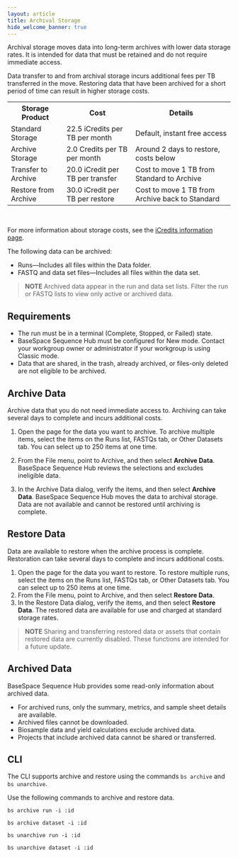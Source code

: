 ```yaml
---
layout: article
title: Archival Storage
hide_welcome_banner: true
---
```


Archival storage moves data into long-term archives with lower data storage rates. It is intended for data that must be retained and do not require immediate access.

Data transfer to and from archival storage incurs additional fees per TB transferred in the move. Restoring data that have been archived for a short period of time can result in higher storage costs. 

<table>
    <tr><th>Storage Product</th><th>Cost</th><th>Details</th></tr>
    <tr><td>Standard Storage</td><td>22.5 iCredits per TB per month</td><td>Default, instant free access</td></tr>
    <tr><td>Archive Storage</td><td>2.0 Credits per TB per month</td><td>Around 2 days to restore, costs below</td></tr>
    <tr><td>Transfer to Archive</td><td>20.0 iCredit per TB per transfer</td><td>Cost to move 1 TB from Standard to Archive</td></tr>
    <tr><td>Restore from Archive</td><td>30.0 iCredit per TB per restore</td><td>Cost to move 1 TB from Archive back to Standard</td></tr>
</table>
<br>

For more information about storage costs, see the [iCredits information page](https://www.illumina.com/products/by-type/informatics-products/icredits.html).


The following data can be archived:

-	Runs—Includes all files within the Data folder.
-	FASTQ and data set files—Includes all files within the data set.

> **NOTE** Archived data appear in the run and data set lists. Filter the run or FASTQ lists to view only active or archived data.

## Requirements
-	The run must be in a terminal (Complete, Stopped, or Failed) state.
-	BaseSpace Sequence Hub must be configured for New mode. Contact your workgroup owner or administrator if your workgroup is using Classic mode.
-	Data that are shared, in the trash, already archived, or files-only deleted are not eligible to be archived.

## Archive Data
Archive data that you do not need immediate access to. Archiving can take several days to complete and incurs additional costs.

1.	Open the page for the data you want to archive. To archive multiple items, select the items on the Runs list, FASTQs tab, or Other Datasets tab. You can select up to 250 items at one time.
2.	From the File menu, point to Archive, and then select **Archive Data**.
BaseSpace Sequence Hub reviews the selections and excludes ineligible data.

3.	In the Archive Data dialog, verify the items, and then select **Archive Data**.
BaseSpace Sequence Hub moves the data to archival storage. Data are not available and cannot be restored until archiving is complete.

## Restore Data
Data are available to restore when the archive process is complete. Restoration can take several days to complete and incurs additional costs.

1.	Open the page for the data you want to restore. To restore multiple runs, select the items on the Runs list, FASTQs tab, or Other Datasets tab. You can select up to 250 items at one time.
2.	From the File menu, point to Archive, and then select **Restore Data**.
3.	In the Restore Data dialog, verify the items, and then select **Restore Data**.
The restored data are available for use and charged at standard storage rates.

> **NOTE** Sharing and transferring restored data or assets that contain restored data are currently disabled. These functions are intended for a future update.

## Archived Data
BaseSpace Sequence Hub provides some read-only information about archived data.

-	For archived runs, only the summary, metrics, and sample sheet details are available.
-	Archived files cannot be downloaded.
-	Biosample data and yield calculations exclude archived data.
-	Projects that include archived data cannot be shared or transferred.

## CLI
The CLI supports archive and restore using the commands `bs archive` and `bs unarchive`.

Use the following commands to archive and restore data.

    bs archive run -i :id

    bs archive dataset -i :id

    bs unarchive run -i :id

    bs unarchive dataset -i :id
